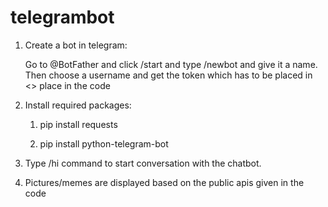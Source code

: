 # telegrambot
1. Create a bot in telegram:
   
   Go to @BotFather and click /start and type /newbot and give it a name. Then choose a username and get the token which has to be placed in <<YOUR-TOKEN>> place in the code

2. Install required packages:
 
    1. pip install requests
    
    2. pip install python-telegram-bot

3. Type /hi command to start conversation with the chatbot.

4. Pictures/memes are displayed based on the public apis given in the code
